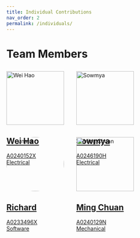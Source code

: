 ```yaml
---
title: Individual Contributions
nav_order: 2
permalink: /individuals/
---
```


<h1>Team Members</h1>

<div style="margin-top:2em ;display:flex; flex-wrap:wrap; gap:32px">
  <div style="width:150px">
    <a href="{{site.baseurl}}/wei-hao">
      <img src="{{site.baseurl}}/assets/images/profiles/weihao.png" alt="Wei Hao" style="width:100%">
      <h2>Wei Hao</h2>
      <p>A0240152X<br>Electrical</p>
    </a>
  </div>
  <div style="width:150px">
    <a href="{{site.baseurl}}/sowmya">
      <img src="{{site.baseurl}}/assets/images/profiles/sowmya.png" alt="Sowmya" style="width:100%">
      <h2>Sowmya</h2>
      <p>A0246190H<br>Electrical</p>
    </a>
  </div>
  <div style="width:150px">
    <a href="{{site.baseurl}}/richard">
      <img src="{{site.baseurl}}/assets/images/profiles/richard.jpg" alt="Richard" style="width:100%; border-radius:50%">
      <h2>Richard</h2>
      <p>A0233496X<br>Software</p>
    </a>
  </div>
  <div style="width:150px">
    <a href="{{site.baseurl}}/sarah">
      <img src="{{site.baseurl}}/assets/images/profiles/mingchuan.png" alt="Ming Chuan" style="width:100%">
      <h2>Ming Chuan</h2>
      <p>A0240129N<br>Mechanical</p>
    </a>
  </div>
</div>
